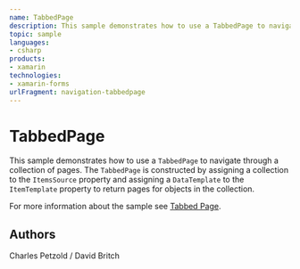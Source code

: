 ```yaml
---
name: TabbedPage
description: This sample demonstrates how to use a TabbedPage to navigate through a collection of pages. The TabbedPage is constructed by assigning a collection to the ItemsSource property and assigning a DataTemplate to the ItemTemplate property to return pages for objects in the collection. For more information about the sample see Tabbed Page.
topic: sample
languages:
- csharp
products:
- xamarin
technologies:
- xamarin-forms
urlFragment: navigation-tabbedpage
---
```

TabbedPage
==========

This sample demonstrates how to use a `TabbedPage` to navigate through a collection of pages. The `TabbedPage` is constructed by assigning a collection to the `ItemsSource` property and assigning a `DataTemplate` to the `ItemTemplate` property to return pages for objects in the collection.

For more information about the sample see [Tabbed Page](http://developer.xamarin.com/guides/cross-platform/xamarin-forms/user-interface/navigation/tabbed-page/).

Authors
-------

Charles Petzold / David Britch
